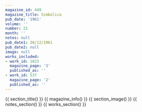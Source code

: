 ```yaml
---
magazine_id: 449
magazine_title: Simbolica
pub_date: '1961'
volume: ''
number: 21
month: ''
notes: null
pub_date1: 30/12/1961
pub_date2: null
image: null
works_included:
- work_id: 1023
  magazine_page: '3'
  published_as: ''
- work_id: 537
  magazine_page: '2'
  published_as: ''
---
```


{{ section_title() }}
{{ magazine_info() }}
{{ section_image() }}
{{ notes_section() }}
{{ works_section() }}
